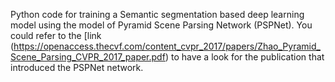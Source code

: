 Python code for training a Semantic segmentation based deep learning model using the model of Pyramid Scene Parsing Network (PSPNet). You could refer to the [link (https://openaccess.thecvf.com/content_cvpr_2017/papers/Zhao_Pyramid_Scene_Parsing_CVPR_2017_paper.pdf) to have a look for the publication that introduced the PSPNet network.
